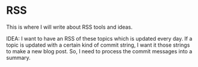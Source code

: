 # RSS

This is where I will write about RSS tools and ideas.

IDEA: I want to have an RSS of these topics which is updated every day. If a topic is updated with a certain kind of commit string, I want it those strings to make a new blog post. So, I need to process the commit messages into a summary.
